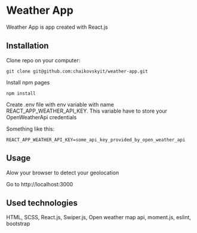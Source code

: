 # Weather App

Weather App is app created with React.js

## Installation

Clone repo on your computer:

```
git clone git@github.com:chaikovskyit/weather-app.git
```

Install npm pages

```
npm install
```

Create .env file with env variable with name REACT_APP_WEATHER_API_KEY. This variable have to store your OpenWeatherApi credentials

Something like this:

```
REACT_APP_WEATHER_API_KEY=some_api_key_provided_by_open_weather_api
```

## Usage

Alow your browser to detect your geolocation

Go to http://localhost:3000

## Used technologies

HTML, SCSS, React.js, Swiper.js, Open weather map api, moment.js, eslint, bootstrap
